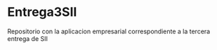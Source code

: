 # Entrega3SII
Repositorio con la aplicacion empresarial correspondiente a la tercera entrega de SII
